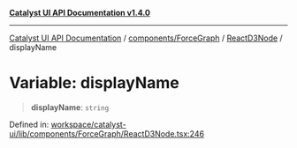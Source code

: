 [**Catalyst UI API Documentation v1.4.0**](../../../../../README.md)

---

[Catalyst UI API Documentation](../../../../../README.md) / [components/ForceGraph](../../../README.md) / [ReactD3Node](../README.md) / displayName

# Variable: displayName

> **displayName**: `string`

Defined in: [workspace/catalyst-ui/lib/components/ForceGraph/ReactD3Node.tsx:246](https://github.com/TheBranchDriftCatalyst/catalyst-ui/blob/main/lib/components/ForceGraph/ReactD3Node.tsx#L246)
